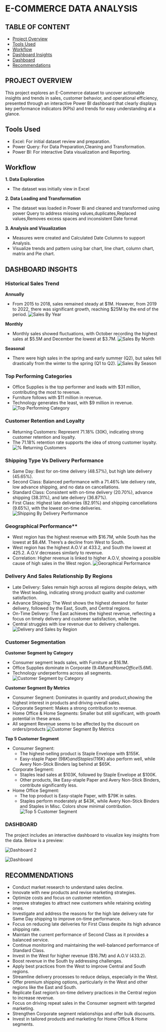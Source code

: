 # E-COMMERCE DATA ANALYSIS

## TABLE OF CONTENT
- [Project Overview](#Project-Overview)
- [Tools Used](#Tools-Used)
- [Workflow](#Workflow)
- [Dashboard Insights](#Dashboard-Insights)
- [Dashboard](#Dashboard)
- [Recommendations](#Recommendation)

## PROJECT OVERVIEW
This project explores an E-Commerce dataset to uncover actionable insights and trends in sales, customer behavior, and operational efficiency, presented through an interactive Power BI dashboard that clearly displays key performance indicators (KPIs) and trends for easy understanding at a glance.

 ## Tools Used
 
 - Excel: For initial dataset review and preparation.
 - Power Query: For Data Preparation,Cleaning and Transformation.
 - Power BI: For interactive Data visualization and Reporting.

## Workflow
**1. Data Exploration**
- The dataset was initially view in Excel

**2. Data Loading and Transformation**
- The dataset was loaded in Power Bi and cleaned and transformed using power Query to address missing values,duplicates,Replaced values,Removes excess spaces and inconsistent Date format

**3. Analysis and Visualization**
- Measures were created and Calculated Date Columns to support Analysis.
- Visualize trends and pattern using bar chart, line chart, column chart, matrix and Pie chart.

## DASHBOARD INSGHTS
### Historical Sales Trend
  **Annually**
- From 2015 to 2018, sales remained steady at $1M. However, from 2019 to 2022, there was significant growth, reaching $25M by the end of the period.
![Sales By Year](https://github.com/Eseroghene/E-COMMERCE-DATA-ANALYSIS/blob/main/Sales%20By%20Year.png)

 **Monthly**
- Monthly sales showed fluctuations, with October recording the highest sales at $5.5M and December the lowest at $3.7M.
![Sales By Month](https://github.com/Eseroghene/E-COMMERCE-DATA-ANALYSIS/blob/main/Sales%20By%20Month.png)

**Seasonal**
- There were high sales in the spring and early summer (Q2), but sales fell drastically from the winter to the spring (Q1 to Q2).
![Sales By Season](https://github.com/Eseroghene/E-COMMERCE-DATA-ANALYSIS/blob/main/Sales%20By%20Season.png)
 
### Top Performing Categories
	
- Office Supplies is the top performer and leads with $31 million, contributing the most to revenue.
- Furniture follows with $11 million in revenue.
- Technology generates the least, with $9 million in revenue.
 ![Top Performing Category](https://github.com/Eseroghene/E-COMMERCE-DATA-ANALYSIS/blob/main/Top%20Performing%20Category.png)

### Customer Retention and Loyalty

- Returning Customers: Represent 71.18% (30K), indicating strong customer retention and loyalty.
- The 71.18% retention rate supports the idea of strong customer loyalty.
![% Returning Customers](https://github.com/Eseroghene/E-COMMERCE-DATA-ANALYSIS/blob/main/%25%20Returning%20Customers.png)
 
 ### Shipping Type Vs Delivery Performance
 
- Same Day: Best for on-time delivery (48.57%), but high late delivery (45.65%).
- Second Class: Balanced performance with a 71.46% late delivery rate, low advance shipping, and no data on cancellations.
- Standard Class: Consistent with on-time delivery (20.70%), advance shipping (38.31%), and late delivery (36.87%).
- First Class: Highest late deliveries (82.91%) and shipping cancellations (9.65%), with the lowest on-time deliveries.
![Shipping By Delivery Performance](https://github.com/Eseroghene/E-COMMERCE-DATA-ANALYSIS/blob/main/Shipping%20By%20Delivery%20Performance.png)

### Geographical Performance**

- West region has the highest revenue with $16.7M, while South has the lowest at $8.4M. There’s a decline from West to South.
- West region has the highest A.O.V at 433.2, and South the lowest at 425.2. A.O.V decreases similarly to revenue.
- Correlation: Higher revenue is linked to higher A.O.V, showing a possible cause of high sales in the West region.
![Georaphical Performance](https://github.com/Eseroghene/E-COMMERCE-DATA-ANALYSIS/blob/main/Geographical%20Performance.png)

### Delivery And Sales Relationship By Regions
 
- Late Delivery: Sales remain high across all regions despite delays, with the West leading, indicating strong product quality and 
customer satisfaction.
- Advance Shipping: The West shows the highest demand for faster delivery, followed by the East, South, and Central regions.
- On-Time Delivery: The East achieves the highest revenue, reflecting a focus on timely delivery and customer satisfaction, while the 
- Central struggles with low revenue due to delivery challenges.
![Delivery and Sales by Region](https://github.com/Eseroghene/E-COMMERCE-DATA-ANALYSIS/blob/main/Delivery%20and%20Sales%20by%20Region.png)		

### Customer Segmentation

**Customer Segment by Category**

- Consumer segment leads sales, with Furniture at $16.1M.
- Office Supplies dominate in Corporate ($9.4M) and Home Office ($5.6M).
- Technology underperforms across all segments.
![Customer Segment by Category](https://github.com/Eseroghene/E-COMMERCE-DATA-ANALYSIS/blob/main/Customer%20Segment%20by%20Category.png)

**Customer Segment By Metrics**

- Consumer Segment: Dominates in quantity and product,showing the highest interest in products and  driving overall sales.
- Corporate Segment: Makes a strong contribution to revenue.
- Home Office & Home Segments: Smaller but still significant, with growth potential in these areas.
- All segment Revenue seems to be affected by the discount on orders/products
![Customer Segment By Metrics](https://github.com/Eseroghene/E-COMMERCE-DATA-ANALYSIS/blob/main/Customer%20Segment%20By%20Metrics.png)

**Top 5 Customer Segment**
- Consumer Segment:
  - The highest-selling product is Staple Envelope with $155K.
  - Easy-staple Paper ($98K) and Staples ($116K) also perform well, while Avery Non-Stick Binders lag behind at $65K.
- Corporate Segment:
  - Staples lead sales at $103K, followed by Staple Envelope at $100K.
  - Other products, like Easy-staple Paper and Avery Non-Stick Binders, contribute significantly less.
- Home Office Segment:
  - The top product is Easy-staple Paper, with $79K in sales.
  - Staples perform moderately at $43K, while Avery Non-Stick Binders and Staples in Misc. Colors show minimal contribution.
![Top 5 Customer Segment](https://github.com/Eseroghene/E-COMMERCE-DATA-ANALYSIS/blob/main/Top%205%20Customer%20Segment.png)


### DASHBOARD
The project includes an interactive dashboard to visualize key insights from the data. Below is a preview:

![Dashboard 2](https://github.com/Eseroghene/E-COMMERCE-DATA-ANALYSIS/blob/main/Dashboard%202.png)

![Dashboard](https://github.com/Eseroghene/E-COMMERCE-DATA-ANALYSIS/blob/main/Dashboard.png)

## RECOMMENDATIONS

- Conduct market research to understand sales decline.
- Innovate with new products and revise marketing strategies.
- Optimize costs and focus on customer retention.
- Improve strategies to attract new customers while retaining existing ones.
- Investigate and address the reasons for the high late delivery rate for Same Day shipping to improve on-time 
  performance.
- Focus on reducing late deliveries for First Class despite its high advance shipping rate.
- Maintain the current performance of Second Class as it provides a balanced service.
- Continue monitoring and maintaining the well-balanced performance of Standard Class.
- Invest in the West for higher revenue ($16.7M) and A.O.V (433.2).
- Boost revenue in the South by addressing challenges.
- Apply best practices from the West to improve Central and South regions.
- Streamline delivery processes to reduce delays, especially in the West.
- Offer premium shipping options, particularly in the West and other regions like the East and South.
- Replicate East region’s on-time delivery practices in the Central region to increase revenue.
- Focus on driving repeat sales in the Consumer segment with targeted marketing.
- Strengthen Corporate segment relationships and offer bulk discounts.
- Invest in tailored products and marketing for Home Office & Home segments.

